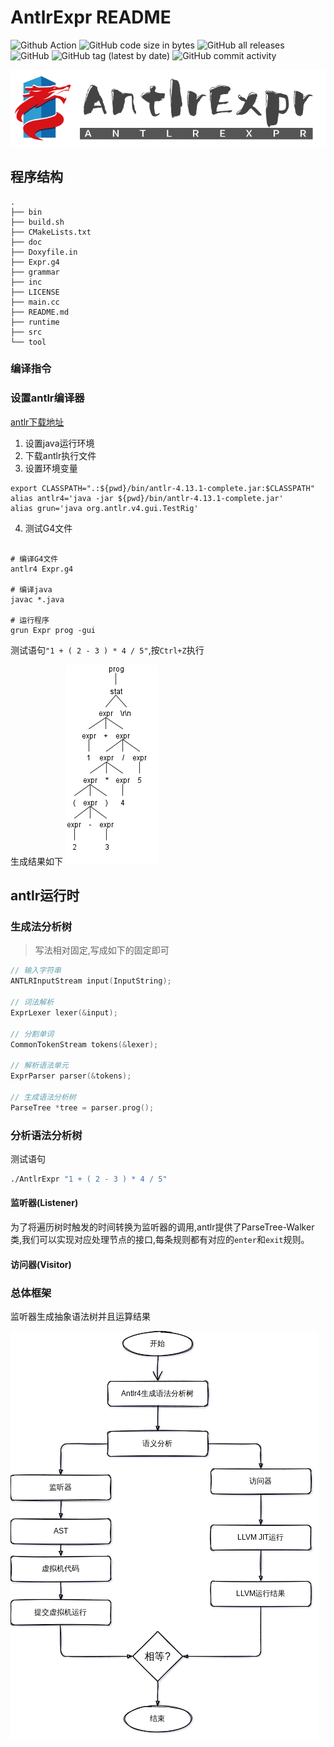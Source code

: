 **AntlrExpr README**
====

![Github Action](https://github.com/mengdemao/AntlrExpr/actions/workflows/build.yml/badge.svg?branch=master)
![GitHub code size in bytes](https://img.shields.io/github/languages/code-size/mengdemao/AntlrExpr)
![GitHub all releases](https://img.shields.io/github/downloads/mengdemao/AntlrExpr/total)
![GitHub](https://img.shields.io/github/license/mengdemao/AntlrExpr)
![GitHub tag (latest by date)](https://img.shields.io/github/v/tag/mengdemao/AntlrExpr)
![GitHub commit activity](https://img.shields.io/github/commit-activity/y/mengdemao/AntlrExpr)

![说明文件](doc/AntlrExpr.png "AntlrExpr Logo")

## 程序结构

```shell
.
├── bin
├── build.sh
├── CMakeLists.txt
├── doc
├── Doxyfile.in
├── Expr.g4
├── grammar
├── inc
├── LICENSE
├── main.cc
├── README.md
├── runtime
├── src
└── tool
```

### 编译指令

### 设置antlr编译器

[antlr下载地址](https://www.antlr.org/download/antlr-4.13.1-complete.jar)

1. 设置java运行环境
2. 下载antlr执行文件
3. 设置环境变量

```shell
export CLASSPATH=".:${pwd}/bin/antlr-4.13.1-complete.jar:$CLASSPATH"
alias antlr4='java -jar ${pwd}/bin/antlr-4.13.1-complete.jar'
alias grun='java org.antlr.v4.gui.TestRig'
```

4. 测试G4文件

```shell

# 编译G4文件
antlr4 Expr.g4

# 编译java
javac *.java

# 运行程序
grun Expr prog -gui

```

测试语句`"1 + ( 2 - 3 ) * 4 / 5"`,按`Ctrl+Z`执行

生成结果如下
![表达式自动生成](doc/Expr.png)

## antlr运行时

### 生成法分析树

> 写法相对固定,写成如下的固定即可

```c
// 输入字符串
ANTLRInputStream input(InputString);

// 词法解析
ExprLexer lexer(&input);

// 分割单词
CommonTokenStream tokens(&lexer);

// 解析语法单元
ExprParser parser(&tokens);

// 生成语法分析树
ParseTree *tree = parser.prog();
```

### 分析语法分析树

测试语句

```sh
./AntlrExpr "1 + ( 2 - 3 ) * 4 / 5"
```

#### 监听器(Listener)

为了将遍历树时触发的时间转换为监听器的调用,antlr提供了ParseTree-Walker类,我们可以实现对应处理节点的接口,每条规则都有对应的`enter`和`exit`规则。

#### 访问器(Visitor)

### 总体框架

监听器生成抽象语法树并且运算结果

![主要运行框图](doc/AntlrExprMain.png "AntlrExpr Main")
